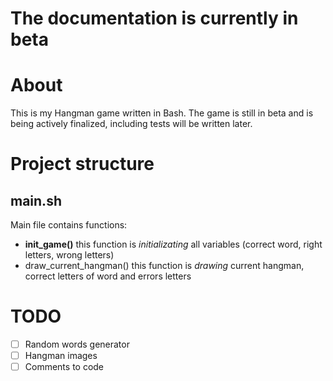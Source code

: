 # The documentation is currently in beta
# About
This is my Hangman game written in Bash. The game is still in beta and is being actively finalized, including tests will be written later.
# Project structure
## main.sh
Main file contains functions:
- **init_game()**
this function is *initializating* all variables (correct word, right letters, wrong letters)
- draw_current_hangman()
this function is *drawing* current hangman, correct letters of word and errors letters
# TODO
- [ ] Random words generator
- [ ] Hangman images
- [ ] Comments to code